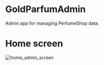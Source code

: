 # GoldParfumAdmin
Admin app for managing PerfumeShop data.


# Home screen

![home_admin_screen](https://github.com/petya3000/GoldParfumAdmin/assets/99812822/34bf687a-6d0c-4d48-8ff4-e719002ef370)
